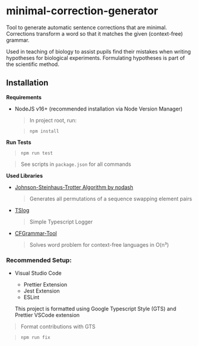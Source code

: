# minimal-correction-generator

Tool to generate automatic sentence corrections that are minimal. Corrections transform a word so that it matches the given (context-free) grammar.

Used in teaching of biology to assist pupils find their mistakes when writing hypotheses for biological experiments. Formulating hypotheses is part of the scientific method.

## Installation

**Requirements**

- NodeJS v16+ (recommended installation via Node Version Manager)

  > In project root, run:

  > `npm install`

**Run Tests**

> `npm run test`

> See scripts in `package.json` for all commands

**Used Libraries**

- [Johnson-Steinhaus-Trotter Algorithm by nodash](https://github.com/nodash/steinhaus-johnson-trotter)
  > Generates all permutations of a sequence swapping element pairs
- [TSlog](https://tslog.js.org/#/)
  > Simple Typescript Logger
- [CFGrammar-Tool](https://github.com/bakkot/cfgrammar-tool)
  > Solves word problem for context-free languages in O(n³)

### Recommended Setup:

- Visual Studio Code

  - Prettier Extension
  - Jest Extension
  - ESLint

  This project is formatted using Google Typescript Style (GTS) and Prettier VSCode extension

> Format contributions with GTS

> `npm run fix`
